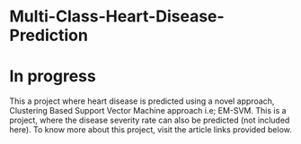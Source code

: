 # Multi-Class-Heart-Disease-Prediction

# In progress

This a project where heart disease is predicted using a novel approach, Clustering Based Support Vector Machine approach i.e; EM-SVM. This is a project, where the disease severity rate can also be predicted (not included here). To know more about this project, visit the article links provided below.
